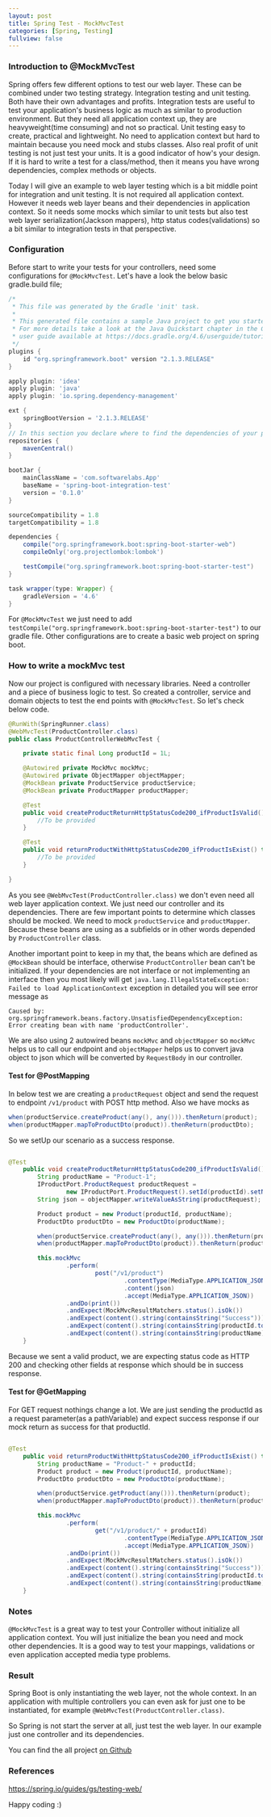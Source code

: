 ```yaml
---
layout: post
title: Spring Test - MockMvcTest  
categories: [Spring, Testing]
fullview: false
---
```


### Introduction to @MockMvcTest

Spring offers few different options to test our web layer. These can be combined under two testing strategy. Integration testing 
and unit testing. Both have their own advantages and profits. Integration tests are useful to test your application's business logic
as much as similar to production environment. But they need all application context up, they are heavyweight(time consuming) and not so practical.
Unit testing easy to create, practical and lightweight. No need to application context but hard to maintain because you need mock and
stubs classes. Also real profit of unit testing is not just test your units. It is a good indicator of how's your design. If it is hard
to write a test for a class/method, then it means you have wrong dependencies, complex methods or objects.

Today I will give an example to web layer testing which is a bit middle point for integration and unit testing. It is not required all application 
context. However it needs web layer beans and their dependencies in application context. So it needs some mocks which similar to unit tests but also test web layer serialization(Jackson mappers),
http status codes(validations) so a bit similar to integration tests in that perspective.    

### Configuration

Before start to write your tests for your controllers, need some configurations for  ```@MockMvcTest```. Let's have a look the below basic gradle.build
file;

```gradle 
/*
 * This file was generated by the Gradle 'init' task.
 *
 * This generated file contains a sample Java project to get you started.
 * For more details take a look at the Java Quickstart chapter in the Gradle
 * user guide available at https://docs.gradle.org/4.6/userguide/tutorial_java_projects.html
 */
plugins {
    id "org.springframework.boot" version "2.1.3.RELEASE"
}

apply plugin: 'idea'
apply plugin: 'java'
apply plugin: 'io.spring.dependency-management'

ext {
    springBootVersion = '2.1.3.RELEASE'
}
// In this section you declare where to find the dependencies of your project
repositories {
    mavenCentral()
}

bootJar {
    mainClassName = 'com.softwarelabs.App'
    baseName = 'spring-boot-integration-test'
    version = '0.1.0'
}

sourceCompatibility = 1.8
targetCompatibility = 1.8

dependencies {
    compile("org.springframework.boot:spring-boot-starter-web")
    compileOnly('org.projectlombok:lombok')

    testCompile("org.springframework.boot:spring-boot-starter-test")
}

task wrapper(type: Wrapper) {
    gradleVersion = '4.6'
}
```
For ```@MockMvcTest``` we just need to add ```testCompile("org.springframework.boot:spring-boot-starter-test")``` to our gradle file. Other configurations are to create a basic web
project on spring boot. 

### How to write a mockMvc test

Now our project is configured with necessary libraries. Need a controller and a piece of business logic to test. So created a controller, service and domain objects to test the end points
with ```@MockMvcTest```. So let's check below code.

```java
@RunWith(SpringRunner.class)
@WebMvcTest(ProductController.class)
public class ProductControllerWebMvcTest {

	private static final Long productId = 1L;

	@Autowired private MockMvc mockMvc;
	@Autowired private ObjectMapper objectMapper;
	@MockBean private ProductService productService;
	@MockBean private ProductMapper productMapper;

	@Test
	public void createProductReturnHttpStatusCode200_ifProductIsValid() throws Exception {
		//To be provided
	}

	@Test
	public void returnProductWithHttpStatusCode200_ifProductIsExist() throws Exception {
		//To be provided
	}

}

```  

As you see ```@WebMvcTest(ProductController.class)``` we don't even need all web layer application context. We just need our controller and its dependencies.
There are few important points to determine which classes should be mocked. We need to mock ```productService``` 
and ```productMapper```. Because these beans are using as a subfields or in other words depended by ```ProductController``` class. 

Another important point to keep in my that, the beans which are defined as ```@MockBean``` should be interface, otherwise ```ProductController``` bean
can't be initialized. If your dependencies are not interface or not implementing an interface then you most likely will get ```java.lang.IllegalStateException: Failed to load ApplicationContext```
exception in detailed you will see error message as 

```Caused by: org.springframework.beans.factory.UnsatisfiedDependencyException: Error creating bean with name 'productController'.```

We are also using 2 autowired beans ```mockMvc``` and ```objectMapper``` so ```mockMvc``` helps us to call our endpoint and ```objectMapper```
helps us to convert java object to json which will be converted by ```RequestBody``` in our controller.

#### Test for @PostMapping

In below test we are creating a ```productRequest``` object and send the request to endpoint ```/v1/product``` with POST http method.
Also we have mocks as  

```java
when(productService.createProduct(any(), any())).thenReturn(product);
when(productMapper.mapToProductDto(product)).thenReturn(productDto);
```

So we setUp our scenario as a success response.

```java

@Test
	public void createProductReturnHttpStatusCode200_ifProductIsValid() throws Exception {
		String productName = "Product-1";
		IProductPort.ProductRequest productRequest =
				new IProductPort.ProductRequest().setId(productId).setName(productName);
		String json = objectMapper.writeValueAsString(productRequest);

		Product product = new Product(productId, productName);
		ProductDto productDto = new ProductDto(productName);

		when(productService.createProduct(any(), any())).thenReturn(product);
		when(productMapper.mapToProductDto(product)).thenReturn(productDto);

		this.mockMvc
				.perform(
						post("/v1/product")
								.contentType(MediaType.APPLICATION_JSON)
								.content(json)
								.accept(MediaType.APPLICATION_JSON))
				.andDo(print())
				.andExpect(MockMvcResultMatchers.status().isOk())
				.andExpect(content().string(containsString("Success")))
				.andExpect(content().string(containsString(productId.toString())))
				.andExpect(content().string(containsString(productName)));
	}

```

Because we sent a valid product, we are expecting status code as HTTP 200 and checking other fields at response which should be in 
success response. 

#### Test for @GetMapping

For GET request nothings change a lot. We are just sending the productId as a request parameter(as a pathVariable) and expect
success response if our mock return as success for that productId. 

```java

@Test
	public void returnProductWithHttpStatusCode200_ifProductIsExist() throws Exception {
		String productName = "Product-" + productId;
		Product product = new Product(productId, productName);
		ProductDto productDto = new ProductDto(productName);

		when(productService.getProduct(any())).thenReturn(product);
		when(productMapper.mapToProductDto(product)).thenReturn(productDto);

		this.mockMvc
				.perform(
						get("/v1/product/" + productId)
								.contentType(MediaType.APPLICATION_JSON)
								.accept(MediaType.APPLICATION_JSON))
				.andDo(print())
				.andExpect(MockMvcResultMatchers.status().isOk())
				.andExpect(content().string(containsString("Success")))
				.andExpect(content().string(containsString(productId.toString())))
				.andExpect(content().string(containsString(productName)));
	}

```

### Notes

```@MockMvcTest``` is a great way to test your Controller without initialize all application context. You will just initialize the bean you need 
and mock other dependencies. It is a good way to test your mappings, validations or even application accepted media type problems.  

### Result

Spring Boot is only instantiating the web layer, not the whole context. In an application with multiple controllers you can even ask for just one to be instantiated, 
for example ```@WebMvcTest(ProductController.class)```.

So Spring is not start the server at all, just test the web layer. In our example just one controller and its dependencies.

You can find the all project [on Github](https://github.com/muzir/softwareLabs/tree/master/spring-boot-integration-test)


### References

https://spring.io/guides/gs/testing-web/

Happy coding :) 
